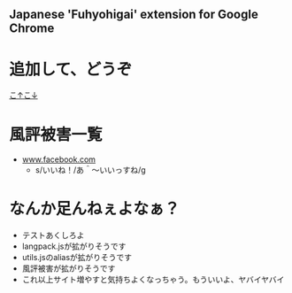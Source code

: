 Japanese 'Fuhyohigai' extension for Google Chrome
----

# 追加して、どうぞ
[こ↑こ↓](https://chrome.google.com/webstore/detail/fuhyohigai-ext/bedamdfiddcmjabmjcdllboknpkfjcho)

# 風評被害一覧
* www.facebook.com
    * s/いいね！/あ＾～いいっすね/g

# なんか足んねぇよなぁ？
* テストあくしろよ
* langpack.jsが拡がりそうです
* utils.jsのaliasが拡がりそうです
* 風評被害が拡がりそうです
* これ以上サイト増やすと気持ちよくなっちゃう。もういいよ、ヤバイヤバイ
